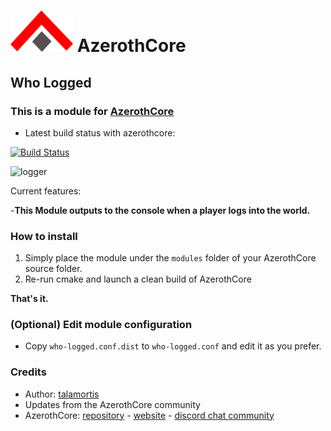 # ![logo](https://raw.githubusercontent.com/azerothcore/azerothcore.github.io/master/images/logo-github.png) AzerothCore

## Who Logged

### This is a module for [AzerothCore](http://www.azerothcore.org)

- Latest build status with azerothcore:

[![Build Status](https://github.com/azerothcore/mod-who-logged/workflows/core-build/badge.svg)](https://github.com/azerothcore/mod-who-logged)

![logger](https://github.com/azerothcore/mod-who-logged/assets/2810187/0ab044ab-1070-4012-be8e-99e8995ca6e3)

Current features:

-**This Module outputs to the console when a player logs into the world.**

### How to install

1. Simply place the module under the `modules` folder of your AzerothCore source folder.
2. Re-run cmake and launch a clean build of AzerothCore

**That's it.**

### (Optional) Edit module configuration

- Copy `who-logged.conf.dist` to `who-logged.conf` and edit it as you prefer.

### Credits

- Author: [talamortis](https://github.com/talamortis)
- Updates from the AzerothCore community
- AzerothCore: [repository](https://github.com/azerothcore) - [website](https://azerothcore.org/) - [discord chat community](https://discord.gg/PaqQRkd)
